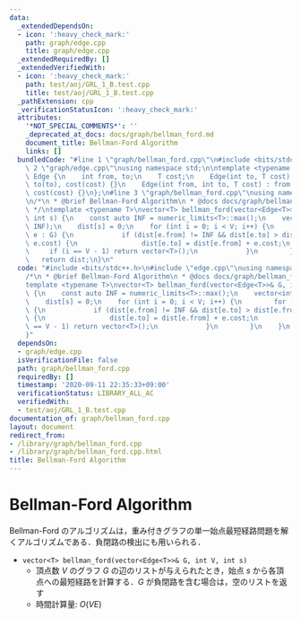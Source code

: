 ```yaml
---
data:
  _extendedDependsOn:
  - icon: ':heavy_check_mark:'
    path: graph/edge.cpp
    title: graph/edge.cpp
  _extendedRequiredBy: []
  _extendedVerifiedWith:
  - icon: ':heavy_check_mark:'
    path: test/aoj/GRL_1_B.test.cpp
    title: test/aoj/GRL_1_B.test.cpp
  _pathExtension: cpp
  _verificationStatusIcon: ':heavy_check_mark:'
  attributes:
    '*NOT_SPECIAL_COMMENTS*': ''
    _deprecated_at_docs: docs/graph/bellman_ford.md
    document_title: Bellman-Ford Algorithm
    links: []
  bundledCode: "#line 1 \"graph/bellman_ford.cpp\"\n#include <bits/stdc++.h>\n#line\
    \ 2 \"graph/edge.cpp\"\nusing namespace std;\n\ntemplate <typename T>\nstruct\
    \ Edge {\n    int from, to;\n    T cost;\n    Edge(int to, T cost) : from(-1),\
    \ to(to), cost(cost) {}\n    Edge(int from, int to, T cost) : from(from), to(to),\
    \ cost(cost) {}\n};\n#line 3 \"graph/bellman_ford.cpp\"\nusing namespace std;\n\
    \n/*\n * @brief Bellman-Ford Algorithm\n * @docs docs/graph/bellman_ford.md\n\
    \ */\ntemplate <typename T>\nvector<T> bellman_ford(vector<Edge<T>>& G, int V,\
    \ int s) {\n    const auto INF = numeric_limits<T>::max();\n    vector<int> dist(V,\
    \ INF);\n    dist[s] = 0;\n    for (int i = 0; i < V; i++) {\n        for (auto&\
    \ e : G) {\n            if (dist[e.from] != INF && dist[e.to] > dist[e.from] +\
    \ e.cost) {\n                dist[e.to] = dist[e.from] + e.cost;\n           \
    \     if (i == V - 1) return vector<T>();\n            }\n        }\n    }\n \
    \   return dist;\n}\n"
  code: "#include <bits/stdc++.h>\n#include \"edge.cpp\"\nusing namespace std;\n\n\
    /*\n * @brief Bellman-Ford Algorithm\n * @docs docs/graph/bellman_ford.md\n */\n\
    template <typename T>\nvector<T> bellman_ford(vector<Edge<T>>& G, int V, int s)\
    \ {\n    const auto INF = numeric_limits<T>::max();\n    vector<int> dist(V, INF);\n\
    \    dist[s] = 0;\n    for (int i = 0; i < V; i++) {\n        for (auto& e : G)\
    \ {\n            if (dist[e.from] != INF && dist[e.to] > dist[e.from] + e.cost)\
    \ {\n                dist[e.to] = dist[e.from] + e.cost;\n                if (i\
    \ == V - 1) return vector<T>();\n            }\n        }\n    }\n    return dist;\n\
    }"
  dependsOn:
  - graph/edge.cpp
  isVerificationFile: false
  path: graph/bellman_ford.cpp
  requiredBy: []
  timestamp: '2020-09-11 22:35:33+09:00'
  verificationStatus: LIBRARY_ALL_AC
  verifiedWith:
  - test/aoj/GRL_1_B.test.cpp
documentation_of: graph/bellman_ford.cpp
layout: document
redirect_from:
- /library/graph/bellman_ford.cpp
- /library/graph/bellman_ford.cpp.html
title: Bellman-Ford Algorithm
---
```

# Bellman-Ford Algorithm

Bellman-Ford のアルゴリズムは，重み付きグラフの単一始点最短経路問題を解くアルゴリズムである．負閉路の検出にも用いられる．

- `vector<T> bellman_ford(vector<Edge<T>>& G, int V, int s)`
    - 頂点数 $V$ のグラフ $G$ の辺のリストが与えられたとき，始点 $s$ から各頂点への最短経路を計算する．$G$ が負閉路を含む場合は，空のリストを返す
    - 時間計算量: $O(VE)$